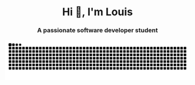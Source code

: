 <h1 align="center">Hi 👋, I'm Louis</h1>
<h3 align="center">A passionate software developer student</h3>
<p align="left">
</p>

![snake gif](https://github.com/hihi-louis/hihi-louis/blob/output/github-snake-dark.svg)
